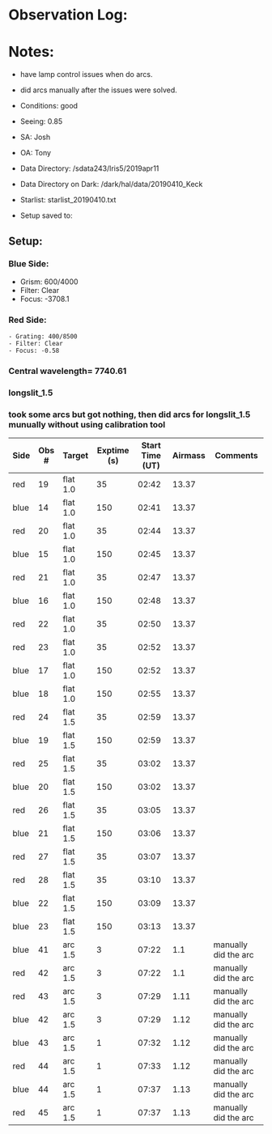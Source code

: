 # Observation Log:

# Notes:
* have lamp control issues when do arcs. 
* did arcs manually after the issues were solved.


* Conditions: good
* Seeing: 0.85
* SA: Josh
* OA: Tony
* Data Directory: /sdata243/lris5/2019apr11
* Data Directory on Dark: /dark/hal/data/20190410_Keck
* Starlist: starlist_20190410.txt
* Setup saved to:

## Setup:


### Blue Side:
   - Grism: 600/4000
   - Filter: Clear
   - Focus: -3708.1

### Red Side:
    - Grating: 400/8500
    - Filter: Clear
    - Focus: -0.58
    
### Central wavelength= 7740.61
### longslit_1.5
### took some arcs but got nothing, then did arcs for longslit_1.5 munually without using calibration tool

| Side | Obs #     | Target    | Exptime (s) | Start Time (UT) | Airmass | Comments                                                   |
|------|-----------|-----------|-------------|-----------------|---------|------------------------------------------------------------|
| red   | 19 |  flat 1.0  |  35 | 02:42  | 13.37  | 
| blue  | 14 |  flat 1.0  |  150| 02:41  | 13.37  |
| red   | 20 |  flat 1.0  |  35 |  02:44 |  13.37 | 
| blue  | 15 |  flat 1.0  |  150| 02:45  |  13.37 |
| red   | 21 |  flat 1.0  |  35 | 02:47  |  13.37 | 
| blue  | 16 |  flat 1.0  |  150| 02:48  |  13.37 |
| red   | 22 |  flat 1.0  |  35 | 02:50  |  13.37 | 
| red   | 23 |  flat 1.0  |  35 | 02:52  |  13.37 |
| blue  | 17 |  flat 1.0  |  150| 02:52  |  13.37 | 
| blue  | 18 |  flat 1.0  |  150| 02:55  |  13.37 |
| red   | 24 |  flat 1.5  |  35 | 02:59  |  13.37 | 
| blue  | 19 |  flat 1.5  |  150| 02:59  |  13.37 |
| red   | 25 |  flat 1.5  |  35 | 03:02  |  13.37 | 
| blue  | 20 |  flat 1.5  |  150| 03:02  |  13.37 |
| red   | 26 |  flat 1.5  |  35 | 03:05  |  13.37 | 
| blue  | 21 |  flat 1.5  |  150| 03:06  |  13.37 |
| red   | 27 |  flat 1.5  |  35 | 03:07  |  13.37 | 
| red   | 28 |  flat 1.5  |  35 | 03:10  |  13.37 |
| blue  | 22 |  flat 1.5  | 150 | 03:09  |  13.37 | 
| blue  | 23 |  flat 1.5  | 150 | 03:13  |  13.37 |
| blue  | 41 |  arc 1.5 | 3 | 07:22  |  1.1 | manually did the arc
| red   | 42 |  arc 1.5 | 3 | 07:22  |  1.1 | manually did the arc
| red   | 43 |  arc 1.5 | 3 | 07:29  |  1.11 |manually did the arc
| blue  | 42 |  arc 1.5 | 3 | 07:29  |  1.12 |manually did the arc
| blue  | 43 |  arc 1.5 | 1 | 07:32  |  1.12 |manually did the arc
| red   | 44 |  arc 1.5 | 1 | 07:33  |  1.12 |manually did the arc
| blue  | 44 |  arc 1.5 | 1 | 07:37  |  1.13 |manually did the arc
| red   | 45 |  arc 1.5 | 1 | 07:37  |  1.13 |manually did the arc
